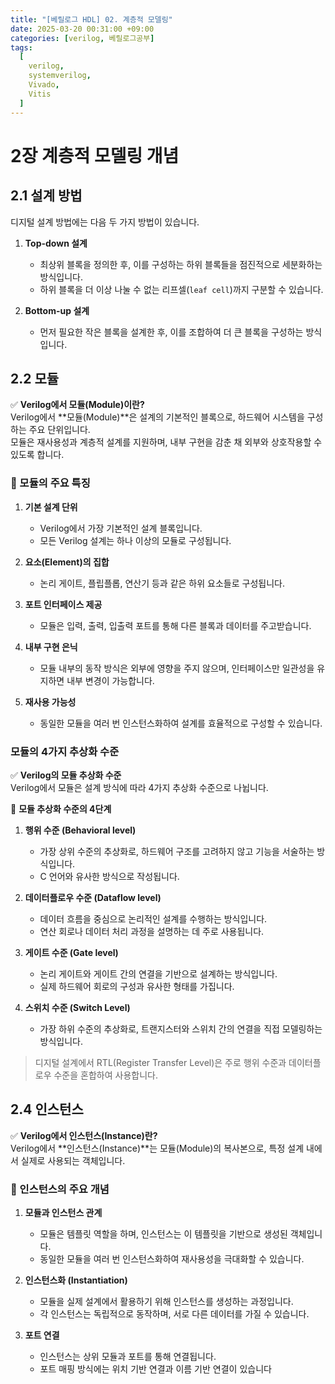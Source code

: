 ```yaml
---
title: "[베릴로그 HDL] 02. 계층적 모델링"
date: 2025-03-20 00:31:00 +09:00
categories: [verilog, 베릴로그공부]
tags:
  [
    verilog,
    systemverilog,
    Vivado,
    Vitis
  ]
---
```


# 2장 계층적 모델링 개념

## 2.1 설계 방법 

디지털 설계 방법에는 다음 두 가지 방법이 있습니다.

1. **Top-down 설계**
    - 최상위 블록을 정의한 후, 이를 구성하는 하위 블록들을 점진적으로 세분화하는 방식입니다.
    - 하위 블록을 더 이상 나눌 수 없는 리프셀(`leaf cell`)까지 구분할 수 있습니다.

2. **Bottom-up 설계**
    - 먼저 필요한 작은 블록을 설계한 후, 이를 조합하여 더 큰 블록을 구성하는 방식입니다.

## 2.2 모듈

✅ **Verilog에서 모듈(Module)이란?**  
Verilog에서 **모듈(Module)**은 설계의 기본적인 블록으로, 하드웨어 시스템을 구성하는 주요 단위입니다.  
모듈은 재사용성과 계층적 설계를 지원하며, 내부 구현을 감춘 채 외부와 상호작용할 수 있도록 합니다.

### 📌 모듈의 주요 특징

1. **기본 설계 단위**
    - Verilog에서 가장 기본적인 설계 블록입니다.
    - 모든 Verilog 설계는 하나 이상의 모듈로 구성됩니다.

2. **요소(Element)의 집합**
    - 논리 게이트, 플립플롭, 연산기 등과 같은 하위 요소들로 구성됩니다.

3. **포트 인터페이스 제공**
    - 모듈은 입력, 출력, 입출력 포트를 통해 다른 블록과 데이터를 주고받습니다.

4. **내부 구현 은닉**
    - 모듈 내부의 동작 방식은 외부에 영향을 주지 않으며, 인터페이스만 일관성을 유지하면 내부 변경이 가능합니다.

5. **재사용 가능성**
    - 동일한 모듈을 여러 번 인스턴스화하여 설계를 효율적으로 구성할 수 있습니다.

### 모듈의 4가지 추상화 수준

✅ **Verilog의 모듈 추상화 수준**  
Verilog에서 모듈은 설계 방식에 따라 4가지 추상화 수준으로 나뉩니다.

📌 **모듈 추상화 수준의 4단계**

1. **행위 수준 (Behavioral level)**
    - 가장 상위 수준의 추상화로, 하드웨어 구조를 고려하지 않고 기능을 서술하는 방식입니다.
    - C 언어와 유사한 방식으로 작성됩니다.

2. **데이터플로우 수준 (Dataflow level)**
    - 데이터 흐름을 중심으로 논리적인 설계를 수행하는 방식입니다.
    - 연산 회로나 데이터 처리 과정을 설명하는 데 주로 사용됩니다.

3. **게이트 수준 (Gate level)**
    - 논리 게이트와 게이트 간의 연결을 기반으로 설계하는 방식입니다.
    - 실제 하드웨어 회로의 구성과 유사한 형태를 가집니다.

4. **스위치 수준 (Switch Level)** 
    - 가장 하위 수준의 추상화로, 트랜지스터와 스위치 간의 연결을 직접 모델링하는 방식입니다.

> 디지털 설계에서 RTL(Register Transfer Level)은 주로 행위 수준과 데이터플로우 수준을 혼합하여 사용합니다.

## 2.4 인스턴스

✅ **Verilog에서 인스턴스(Instance)란?**  
Verilog에서 **인스턴스(Instance)**는 모듈(Module)의 복사본으로, 특정 설계 내에서 실제로 사용되는 객체입니다.

### 📌 인스턴스의 주요 개념

1. **모듈과 인스턴스 관계**
    - 모듈은 템플릿 역할을 하며, 인스턴스는 이 템플릿을 기반으로 생성된 객체입니다.
    - 동일한 모듈을 여러 번 인스턴스화하여 재사용성을 극대화할 수 있습니다.

2. **인스턴스화 (Instantiation)**
    - 모듈을 실제 설계에서 활용하기 위해 인스턴스를 생성하는 과정입니다.
    - 각 인스턴스는 독립적으로 동작하며, 서로 다른 데이터를 가질 수 있습니다.

3. **포트 연결**
    - 인스턴스는 상위 모듈과 포트를 통해 연결됩니다.
    - 포트 매핑 방식에는 위치 기반 연결과 이름 기반 연결이 있습니다
